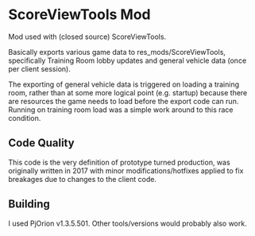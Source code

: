 # ScoreViewTools Mod
Mod used with (closed source) ScoreViewTools.

Basically exports various game data to res_mods/ScoreViewTools, specifically Training Room lobby updates and general vehicle data (once per client session).

The exporting of general vehicle data is triggered on loading a training room, rather than at some more logical point (e.g. startup) because there are resources the game needs to load before the export code can run. Running on training room load was a simple work around to this race condition.

## Code Quality
This code is the very definition of prototype turned production, was originally written in 2017 with minor modifications/hotfixes applied to fix breakages due to changes to the client code.

## Building
I used PjOrion v1.3.5.501. Other tools/versions would probably also work.